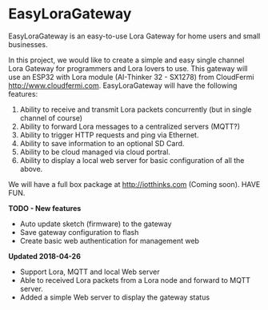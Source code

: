 # EasyLoraGateway
EasyLoraGateway is an easy-to-use Lora Gateway for home users and small businesses.

In this project, we would like to create a simple and easy single channel Lora Gateway for programmers and Lora lovers to use. This gateway will use an ESP32 with Lora module (AI-Thinker 32 - SX1278) from CloudFermi http://www.cloudfermi.com.
EasyLoraGateway will have the following features:
1. Ability to receive and transmit Lora packets concurrently (but in single channel of course)
2. Ability to forward Lora messages to a centralized servers (MQTT?)
3. Ability to trigger HTTP requests and ping via Ethernet.
4. Ability to save information to an optional SD Card.
5. Ability to be cloud managed via cloud portral.
6. Ability to display a local web server for basic configuration of all the above.

We will have a full box package at http://iotthinks.com (Coming soon).
HAVE FUN.

<b>TODO - New features</b>
- Auto update sketch (firmware) to the gateway
- Save gateway configuration to flash
- Create basic web authentication for management web

<b>Updated 2018-04-26</b>
- Support Lora, MQTT and local Web server
- Able to received Lora packets from a Lora node and forward to MQTT server.
- Added a simple Web server to display the gateway status
